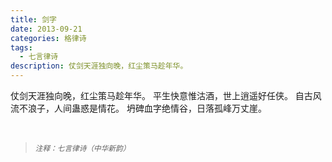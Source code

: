 ```yaml
---
title: 剑字
date: 2013-09-21
categories: 格律诗
tags:
  - 七言律诗
description: 仗剑天涯独向晚，红尘策马趁年华。
---
```


仗剑天涯独向晚，红尘策马趁年华。
平生快意惟沽酒，世上逍遥好任侠。
自古风流不浪子，人间蛊惑是情花。
坍碑血字绝情谷，日落孤峰万丈崖。

<br/>
<blockquote>
<p><small><i>注释：七言律诗（中华新韵）</i></small></p>
</blockquote>